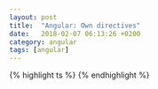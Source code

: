 ```yaml
---
layout: post
title:  "Angular: Own directives"
date:   2018-02-07 06:13:26 +0200
category: angular
tags: [angular]
---
```




{% highlight ts %}
{% endhighlight %}

<br /><br />

